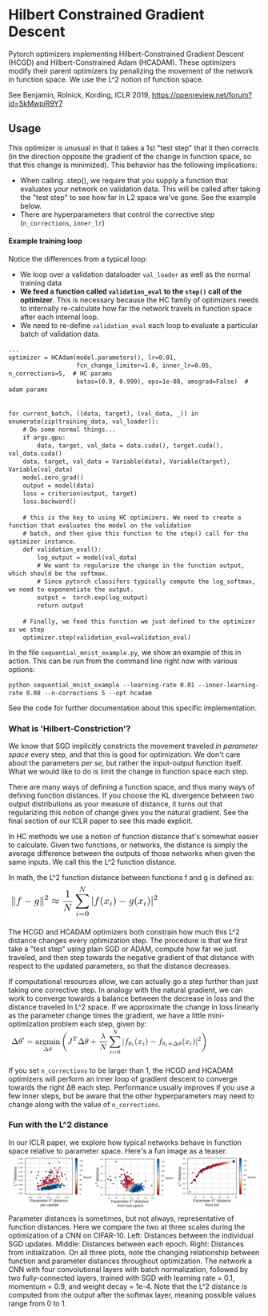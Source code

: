 # Hilbert Constrained Gradient Descent
Pytorch optimizers implementing Hilbert-Constrained Gradient Descent (HCGD) and Hilbert-Constrained Adam (HCADAM).
These optimizers modify their parent optimizers by penalizing the movement of the network in function space. We use the
L^2 notion of function space.

See Benjamin, Rolnick, Kording, ICLR 2019, https://openreview.net/forum?id=SkMwpiR9Y7

## Usage

This optimizer is unusual in that it takes a 1st "test step" that it then corrects (in the direction
opposite the gradient of the change in function space, so that this change is minimized). This behavior has the
following implications:
- When calling .step(), we require that you supply a function that evaluates your network on validation data.
        This will be called after taking the "test step" to see how far in L2 space we've gone. See the example below.
- There are hyperparameters that control the corrective step (`n_corrections`, `inner_lr`)

#### Example training loop
Notice the differences from a typical loop:
- We loop over a validation dataloader `val_loader` as well as the normal training data
- **We feed a function called `validation_eval` to the `step()` call of the optimizer**. This is necessary because
        the HC family of optimizers needs to internally re-calculate how far the network travels in function space
        after each internal loop.
- We need to re-define `validation_eval` each loop to evaluate a particular batch of validation data.
```
...
optimizer = HCAdam(model.parameters(), lr=0.01,
                   fcn_change_limiter=1.0, inner_lr=0.05, n_corrections=5,  # HC params
                   betas=(0.9, 0.999), eps=1e-08, amsgrad=False)  # adam params


for current_batch, ((data, target), (val_data, _)) in enumerate(zip(training_data, val_loader)):
    # Do some normal things...
    if args.gpu:
        data, target, val_data = data.cuda(), target.cuda(), val_data.cuda()
    data, target, val_data = Variable(data), Variable(target), Variable(val_data)
    model.zero_grad()
    output = model(data)
    loss = criterion(output, target)
    loss.backward()

    # this is the key to using HC optimizers. We need to create a function that evaluates the model on the validation
    # batch, and then give this function to the step() call for the optimizer instance.
    def validation_eval():
        log_output = model(val_data)
        # We want to regularize the change in the function output, which should be the softmax.
        # Since pytorch classifers typically compute the log_softmax, we need to exponentiate the output.
        output =  torch.exp(log_output)
        return output

    # Finally, we feed this function we just defined to the optimizer as we step
    optimizer.step(validation_eval=validation_eval)

```

In the file `sequential_mnist_example.py`, we show an example of this in action. This can be run from the command line
right now with various options:
```
python sequential_mnist_example --learning-rate 0.01 --inner-learning-rate 0.08 --n-corrections 5 --opt hcadam
```
See the code for further documentation about this specific implementation.

### What is 'Hilbert-Constriction'?

We know that SGD implicitly constricts the movement traveled *in parameter space* every step, and that this is good for
optimization. We don't care about the parameters *per se*, but rather the input-output function itself. What we would
like to do is limit the change in function space each step.

There are many ways of defining a function space, and thus many ways of defining function distances. If you choose the
KL divergence between two output distributions as your measure of distance, it turns out that regularizing this notion of
change gives you the natural gradient. See the final section of our ICLR paper to see this made explicit.

In HC methods we use a notion of function distance that's somewhat easier to calculate. Given two functions, or networks,
the distance is simply the average difference between the outputs of those networks when given the same inputs. We call
this the L^2 function distance.

In math, the L^2 function distance between functions f and g is defined as:
<img src="pics/eq1.png" alt="eq1" width="300"/>

The HCGD and HCADAM optimizers both constrain how much this L^2 distance changes every optimization step. The procedure
is that we first take a "test step" using plain SGD or ADAM, compute how far we just traveled, and then step towards
the negative gradient of that distance with respect to the updated parameters, so that the distance decreases.

If computational resources allow, we can actually go a step further than just taking one corrective step. In analogy
with the natural gradient, we can work to converge towards a balance between the decrease in loss and the distance
traveled in L^2 space. If we approximate the change in loss linearly as the parameter change times the gradient,
we have a little mini-optimization problem each step, given by:
<img src="pics/eq2.png" alt="eq1" width="400"/>

If you set `n_corrections` to be larger than 1, the HCGD and HCADAM optimizers will perform an inner loop of gradient
descent to converge towards the right ∆θ each step. Performance usually improves if you use a few inner
steps, but be aware that the other hyperparameters may need to change along with the value of `n_corrections`.

### Fun with the L^2 distance

In our ICLR paper, we explore how typical networks behave in function space relative to parameter space. Here's a fun
image as a teaser.
![Function dists](pics/Lipschitz-01.png)
Parameter distances is sometimes, but not always, representative of function distances.
Here we compare the two at three scales during the optimization of a CNN on CIFAR-10.
Left: Distances between the individual SGD updates. Middle: Distances between each epoch.
Right: Distances from initialization. On all three plots, note the changing relationship between function and
parameter distances throughout optimization. The network a CNN with four convolutional layers with batch normalization,
followed by two fully-connected layers, trained with SGD with learning rate = 0.1, momentum = 0.9, and weight decay = 1e-4.
Note that the L^2 distance is computed from the output after the softmax layer, meaning possible values range from 0 to 1.
